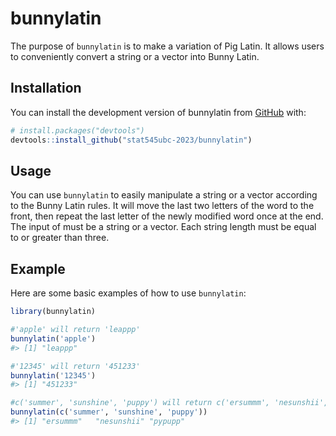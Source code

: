 
<!-- README.md is generated from README.Rmd. Please edit that file -->

# bunnylatin

<!-- badges: start -->
<!-- badges: end -->

The purpose of `bunnylatin` is to make a variation of Pig Latin. It
allows users to conveniently convert a string or a vector into Bunny
Latin.

## Installation

You can install the development version of bunnylatin from
[GitHub](https://github.com/) with:

``` r
# install.packages("devtools")
devtools::install_github("stat545ubc-2023/bunnylatin")
```

## Usage

You can use `bunnylatin` to easily manipulate a string or a vector
according to the Bunny Latin rules. It will move the last two letters of
the word to the front, then repeat the last letter of the newly modified
word once at the end. The input of must be a string or a vector. Each
string length must be equal to or greater than three.

## Example

Here are some basic examples of how to use `bunnylatin`:

``` r
library(bunnylatin)

#'apple' will return 'leappp'
bunnylatin('apple')
#> [1] "leappp"

#'12345' will return '451233'
bunnylatin('12345')
#> [1] "451233"

#c('summer', 'sunshine', 'puppy') will return c('ersummm', 'nesunshii', 'pypupp')
bunnylatin(c('summer', 'sunshine', 'puppy'))
#> [1] "ersummm"   "nesunshii" "pypupp"
```

